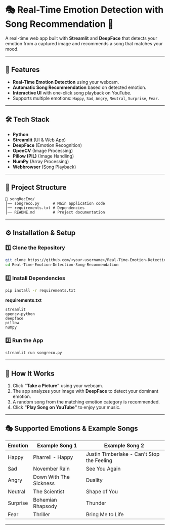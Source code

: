 
# 🎭 Real-Time Emotion Detection with Song Recommendation 🎵

A real-time web app built with **Streamlit** and **DeepFace** that detects your emotion from a captured image and recommends a song that matches your mood.

---

## 📌 Features

* **Real-Time Emotion Detection** using your webcam.
* **Automatic Song Recommendation** based on detected emotion.
* **Interactive UI** with one-click song playback on YouTube.
* Supports multiple emotions: `Happy`, `Sad`, `Angry`, `Neutral`, `Surprise`, `Fear`.

---

## 🛠️ Tech Stack

* **Python**
* **Streamlit** (UI & Web App)
* **DeepFace** (Emotion Recognition)
* **OpenCV** (Image Processing)
* **Pillow (PIL)** (Image Handling)
* **NumPy** (Array Processing)
* **Webbrowser** (Song Playback)

---

## 📂 Project Structure

```
📁 songRecEmo/
│── songreco.py      # Main application code
│── requirements.txt # Dependencies
│── README.md        # Project documentation
```

---

## ⚙️ Installation & Setup

### 1️⃣ Clone the Repository

```bash
git clone https://github.com/<your-username>/Real-Time-Emotion-Detection-Song-Recommendation.git
cd Real-Time-Emotion-Detection-Song-Recommendation
```

### 2️⃣ Install Dependencies

```bash
pip install -r requirements.txt
```

**requirements.txt**

```
streamlit
opencv-python
deepface
pillow
numpy
```

### 3️⃣ Run the App

```bash
streamlit run songreco.py
```

---

## 🎯 How It Works

1. Click **"Take a Picture"** using your webcam.
2. The app analyzes your image with **DeepFace** to detect your dominant emotion.
3. A random song from the matching emotion category is recommended.
4. Click **"Play Song on YouTube"** to enjoy your music.

---

## 🎭 Supported Emotions & Example Songs

| Emotion  | Example Song 1         | Example Song 2                             |
| -------- | ---------------------- | ------------------------------------------ |
| Happy    | Pharrell - Happy       | Justin Timberlake - Can't Stop the Feeling |
| Sad      | November Rain          | See You Again                              |
| Angry    | Down With The Sickness | Duality                                    |
| Neutral  | The Scientist          | Shape of You                               |
| Surprise | Bohemian Rhapsody      | Thunder                                    |
| Fear     | Thriller               | Bring Me to Life                           |

---

